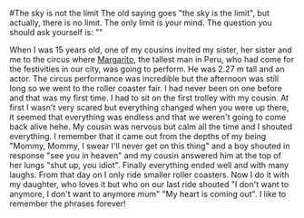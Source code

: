 #The sky is not the limit 
The old saying goes "the sky is the limit", but actually, there is no limit. 
The only limit is your mind. 
The question you should ask yourself is: ""

When I was 15 years old, one of my cousins invited my sister, her sister and me to the circus where  [Margarito](https://es.wikipedia.org/wiki/Margarito_Machacuay_Valera), the tallest man in Peru, who had come for the festivities in our city, was going to perform. He was 2.27 m tall and an actor. The circus performance was incredible but the afternoon was still long so we went to the roller coaster fair. I had never been on one before and that was my first time. I had to sit on the first trolley with my cousin. At first I wasn't very scared but everything changed when you were up there, it seemed that everything was endless and that we weren't going to come back alive hehe. My cousin was nervous but calm all the time and I shouted everything. I remember that it came out from the depths of my being "Mommy, Mommy, I swear I'll never get on this thing" and a boy shouted in response "see you in heaven" and my cousin answered him at the top of her lungs "shut up, you idiot". Finally everything ended well and with many laughs.
From that day on I only ride smaller roller coasters. Now I do it with my daughter, who loves it but who on our last ride shouted "I don't want to anymore, I don't want to anymore mum" "My heart is coming out". I like to remember the phrases forever!